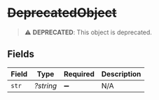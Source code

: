 # ~~DeprecatedObject~~

> :warning: **DEPRECATED**: This object is deprecated.


## Fields

| Field              | Type               | Required           | Description        |
| ------------------ | ------------------ | ------------------ | ------------------ |
| `str`              | *?string*          | :heavy_minus_sign: | N/A                |
